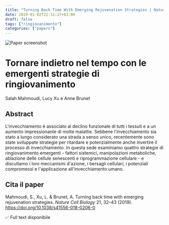 ```yaml
---
title: "Turning Back Time With Emerging Rejuvenation Strategies | Nature Cell Biology"
date: 2019-01-02T22:31:27+02:00
draft: false
tags: ["ringiovanimento"]
categories: ["papers"]
---
```


![Paper screenshot](/rjevolution/images/papers/aging-turning-back-time.png)

# Tornare indietro nel tempo con le emergenti strategie di ringiovanimento

Salah Mahmoudi, Lucy Xu e Anne Brunet

## Abstract

L'invecchiamento è associato al declino funzionale di tutti i tessuti e a un aumento impressionante di molte malattie. Sebbene l'invecchiamento sia stato a lungo considerato una strada a senso unico, recentemente sono state sviluppate strategie per ritardare e potenzialmente anche invertire il processo di invecchiamento. In questa sede esaminiamo quattro strategie di ringiovanimento emergenti - fattori sistemici, manipolazioni metaboliche, ablazione delle cellule senescenti e riprogrammazione cellulare - e discutiamo i loro meccanismi d'azione, i bersagli cellulari, i potenziali compromessi e l'applicazione all'invecchiamento umano.

## Cita il paper

Mahmoudi, S., Xu, L. & Brunet, A. Turning back time with emerging rejuvenation strategies. _Nature Cell Biology_ 21, 32–43 (2019). https://doi.org/10.1038/s41556-018-0206-0

✅ Full text disponibile
